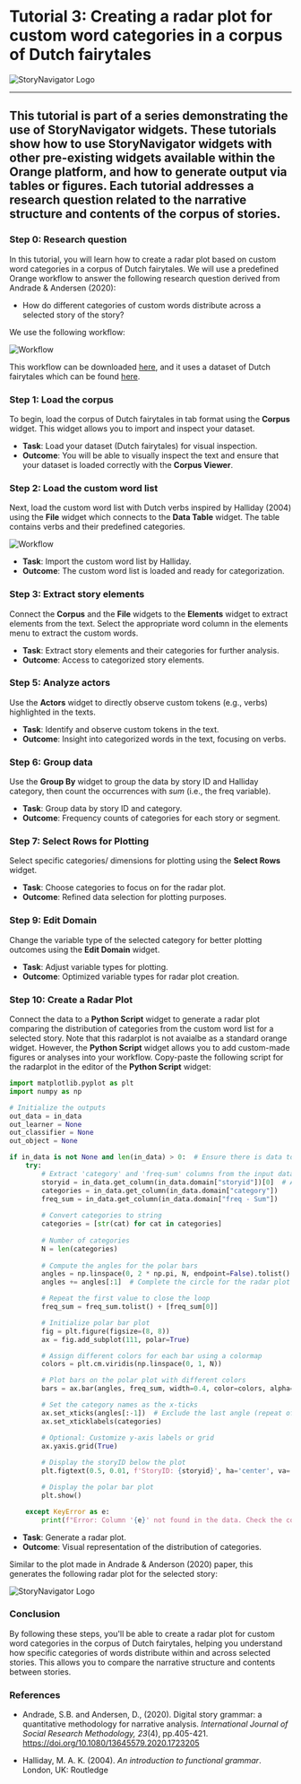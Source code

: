# Tutorial 3: Creating a radar plot for custom word categories in a corpus of Dutch fairytales

![StoryNavigator Logo](../../doc/widgets/images/storynavigator_logo_small.png)

---
This tutorial is part of a series demonstrating the use of StoryNavigator widgets. These tutorials show how to use StoryNavigator widgets with other pre-existing widgets available within the Orange platform, and how to generate output via tables or figures. Each tutorial addresses a research question related to the narrative structure and contents of the corpus of stories.
---

### Step 0: Research question
In this tutorial, you will learn how to create a radar plot based on custom word categories in a corpus of Dutch fairytales. We will use a predefined Orange workflow to answer the following research question derived from Andrade & Andersen (2020):

- How do different categories of custom words distribute across a selected story of the story?

We use the following workflow:

![Workflow](../../doc/widgets/images/radarplot_based_on_custom_work_list.jpg)

This workflow can be downloaded [here](../../doc/widgets/workflows/), and it uses a dataset of Dutch fairytales which can be found [here](../../doc/widgets/fairytales/).

### Step 1: Load the corpus
To begin, load the corpus of Dutch fairytales in tab format using the **Corpus** widget. This widget allows you to import and inspect your dataset.

- **Task**: Load your dataset (Dutch fairytales) for visual inspection.
- **Outcome**: You will be able to visually inspect the text and ensure that your dataset is loaded correctly with the **Corpus Viewer**.

### Step 2: Load the custom word list
Next, load the custom word list with Dutch verbs inspired by Halliday (2004) using the **File** widget which connects to the **Data Table** widget. The table contains verbs and their predefined categories.

![Workflow](../../doc/widgets/images/halliday_table.png)


- **Task**: Import the custom word list by Halliday.
- **Outcome**: The custom word list is loaded and ready for categorization.

### Step 3: Extract story elements
Connect the **Corpus** and the **File** widgets to the **Elements** widget to extract elements from the text. Select the appropriate word column in the elements menu to extract the custom words. 

- **Task**: Extract story elements and their categories for further analysis.
- **Outcome**: Access to categorized story elements.

### Step 5: Analyze actors
Use the **Actors** widget to directly observe custom tokens (e.g., verbs) highlighted in the texts.

- **Task**: Identify and observe custom tokens in the text.
- **Outcome**: Insight into categorized words in the text, focusing on verbs.

### Step 6: Group data
Use the **Group By** widget to group the data by story ID and Halliday category, then count the occurrences with *sum* (i.e., the freq variable).

- **Task**: Group data by story ID and category.
- **Outcome**: Frequency counts of categories for each story or segment.

### Step 7: Select Rows for Plotting
Select specific categories/ dimensions for plotting using the **Select Rows** widget.

- **Task**: Choose categories to focus on for the radar plot.
- **Outcome**: Refined data selection for plotting purposes.

### Step 9: Edit Domain
Change the variable type of the selected category for better plotting outcomes using the **Edit Domain** widget.

- **Task**: Adjust variable types for plotting.
- **Outcome**: Optimized variable types for radar plot creation.

### Step 10: Create a Radar Plot
Connect the data to a **Python Script** widget to generate a radar plot comparing the distribution of categories from the custom word list for a selected story. Note that this radarplot is not avaialbe as a standard orange widget. However, the **Python Script** widget allows you to add custom-made figures or analyses into your workflow. Copy-paste the following script for the radarplot in the editor of the **Python Script** widget:

```python
import matplotlib.pyplot as plt
import numpy as np

# Initialize the outputs
out_data = in_data
out_learner = None
out_classifier = None
out_object = None

if in_data is not None and len(in_data) > 0:  # Ensure there is data to plot
    try:
        # Extract 'category' and 'freq-sum' columns from the input data
        storyid = in_data.get_column(in_data.domain["storyid"])[0]  # Assuming storyid is the same for all rows
        categories = in_data.get_column(in_data.domain["category"])
        freq_sum = in_data.get_column(in_data.domain["freq - Sum"])
        
        # Convert categories to string
        categories = [str(cat) for cat in categories]
        
        # Number of categories
        N = len(categories)
        
        # Compute the angles for the polar bars
        angles = np.linspace(0, 2 * np.pi, N, endpoint=False).tolist()
        angles += angles[:1]  # Complete the circle for the radar plot

        # Repeat the first value to close the loop
        freq_sum = freq_sum.tolist() + [freq_sum[0]]

        # Initialize polar bar plot
        fig = plt.figure(figsize=(8, 8))
        ax = fig.add_subplot(111, polar=True)

        # Assign different colors for each bar using a colormap
        colors = plt.cm.viridis(np.linspace(0, 1, N))

        # Plot bars on the polar plot with different colors
        bars = ax.bar(angles, freq_sum, width=0.4, color=colors, alpha=0.7)

        # Set the category names as the x-ticks
        ax.set_xticks(angles[:-1])  # Exclude the last angle (repeat of the first one)
        ax.set_xticklabels(categories)

        # Optional: Customize y-axis labels or grid
        ax.yaxis.grid(True)
        
        # Display the storyID below the plot
        plt.figtext(0.5, 0.01, f'StoryID: {storyid}', ha='center', va='center', fontsize=12, color='black')

        # Display the polar bar plot
        plt.show()

    except KeyError as e:
        print(f"Error: Column '{e}' not found in the data. Check the column names.")
```

- **Task**: Generate a radar plot.
- **Outcome**: Visual representation of the distribution of categories.

Similar to the plot made in Andrade & Anderson (2020) paper, this generates the following radar plot for the selected story:

![StoryNavigator Logo](../../doc/widgets/images/story_radarplot.png)

### Conclusion
By following these steps, you'll be able to create a radar plot for custom word categories in the corpus of Dutch fairytales, helping you understand how specific categories of words distribute within and across selected stories. This allows you to compare the narrative structure and contents between stories.

### References

- Andrade, S.B. and Andersen, D., (2020). Digital story grammar: a quantitative methodology for narrative analysis. *International Journal of Social Research Methodology, 23*(4), pp.405-421. https://doi.org/10.1080/13645579.2020.1723205

- Halliday, M. A. K. (2004). *An introduction to functional grammar*. London, UK: Routledge